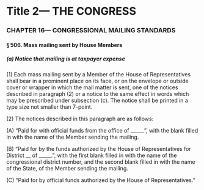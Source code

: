 
# Title 2— THE CONGRESS
### CHAPTER 16— CONGRESSIONAL MAILING STANDARDS
#### § 506. Mass mailing sent by House Members
##### (a) Notice that mailing is at taxpayer expense

(1) Each mass mailing sent by a Member of the House of Representatives shall bear in a prominent place on its face, or on the envelope or outside cover or wrapper in which the mail matter is sent, one of the notices described in paragraph (2) or a notice to the same effect in words which may be prescribed under subsection (c). The notice shall be printed in a type size not smaller than 7-point.

(2) The notices described in this paragraph are as follows:

(A) “Paid for with official funds from the office of _____.”, with the blank filled in with the name of the Member sending the mailing.

(B) “Paid for by the funds authorized by the House of Representatives for District __ of _____.”, with the first blank filled in with the name of the congressional district number, and the second blank filled in with the name of the State, of the Member sending the mailing.

(C) “Paid for by official funds authorized by the House of Representatives.”
